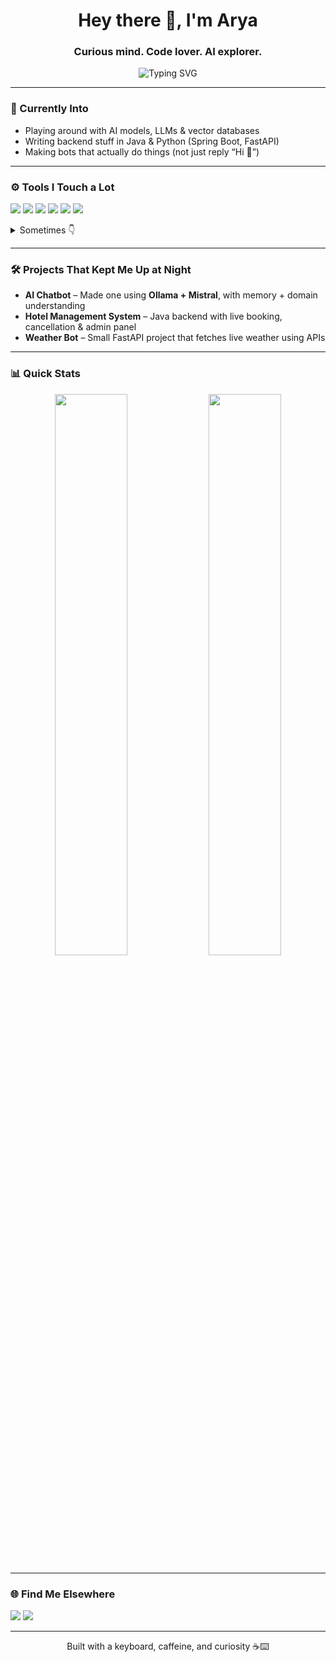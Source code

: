 <h1 align="center">Hey there 👋, I'm Arya</h1>
<h3 align="center">Curious mind. Code lover. AI explorer.</h3>

<p align="center">
  <img src="https://readme-typing-svg.demolab.com?font=Fira+Code&pause=1000&center=true&vCenter=true&width=440&lines=AI+%2B+Java+Dev;Breaking+stuff+to+build+better+things;Learning+something+new+every+day" alt="Typing SVG" />
</p>

---

### 🧠 Currently Into
- Playing around with AI models, LLMs & vector databases
- Writing backend stuff in Java & Python (Spring Boot, FastAPI)
- Making bots that actually do things (not just reply “Hi 👋”)

---

### ⚙️ Tools I Touch a Lot

<p align="left">
  <img src="https://img.shields.io/badge/Java-ED8B00?style=flat&logo=java&logoColor=white" /> 
  <img src="https://img.shields.io/badge/Python-3776AB?style=flat&logo=python&logoColor=white" /> 
  <img src="https://img.shields.io/badge/Spring%20Boot-6DB33F?style=flat&logo=spring-boot&logoColor=white" /> 
  <img src="https://img.shields.io/badge/MySQL-005C84?style=flat&logo=mysql&logoColor=white" />
  <img src="https://img.shields.io/badge/Git-F05032?style=flat&logo=git&logoColor=white" /> 
  <img src="https://img.shields.io/badge/REST%20APIs-FF6F00?style=flat&logo=api&logoColor=white" />  
</p>

<details>
<summary>Sometimes 👇</summary>

<p align="left">
  <img src="https://img.shields.io/badge/FastAPI-009688?style=flat&logo=fastapi&logoColor=white" /> 
  <img src="https://img.shields.io/badge/React-20232A?style=flat&logo=react&logoColor=61DAFB" /> 
  <img src="https://img.shields.io/badge/HTML-E34F26?style=flat&logo=html5&logoColor=white" /> 
  <img src="https://img.shields.io/badge/CSS-1572B6?style=flat&logo=css3&logoColor=white" /> 
  <img src="https://img.shields.io/badge/VS%20Code-007ACC?style=flat&logo=visual-studio-code&logoColor=white" />  
  <img src="https://img.shields.io/badge/Terminal-000000?style=flat&logo=gnome-terminal&logoColor=white" />  
</p>

</details>


---

### 🛠 Projects That Kept Me Up at Night

- **AI Chatbot** – Made one using **Ollama + Mistral**, with memory + domain understanding  
- **Hotel Management System** – Java backend with live booking, cancellation & admin panel  
- **Weather Bot** – Small FastAPI project that fetches live weather using APIs

---

### 📊 Quick Stats

<p align="center">
  <img src="https://github-readme-stats.vercel.app/api?username=AryaGupta05&show_icons=true&theme=github_dark" width="48%" />
  <img src="https://github-readme-streak-stats.herokuapp.com/?user=AryaGupta05&theme=github-dark-blue" width="48%" />
</p>

---

### 🌐 Find Me Elsewhere

<p>
  <a href="mailto:aryaguptaisop@gmail.com"><img src="https://img.shields.io/badge/Gmail-D14836?style=flat&logo=gmail&logoColor=white" /></a>
  <a href="https://www.linkedin.com/in/arya-gupta-6b6392306/" target="_blank"><img src="https://img.shields.io/badge/LinkedIn-blue?style=flat&logo=linkedin" /></a>
</p>

---

<p align="center">Built with a keyboard, caffeine, and curiosity ☕⌨️</p>

